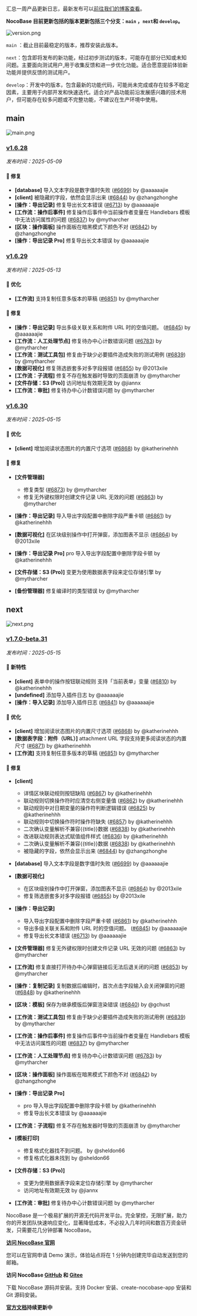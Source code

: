 汇总一周产品更新日志，最新发布可以[前往我们的博客查看](https://www.nocobase.com/cn/blog/timeline)。

**NocoBase 目前更新包括的版本更新包括三个分支：`main` ，`next`和 `develop`。**

![version.png](https://static-docs.nocobase.com/ba5f04e27e99c625cb3822da5df07860.png)

`main` ：截止目前最稳定的版本，推荐安装此版本。

`next`：包含即将发布的新功能，经过初步测试的版本，可能存在部分已知或未知问题。主要面向测试用户,用于收集反馈和进一步优化功能。适合愿意提前体验新功能并提供反馈的测试用户。

`develop`：开发中的版本，包含最新的功能代码，可能尚未完成或存在较多不稳定因素，主要用于内部开发和快速迭代。适合对产品功能前沿发展感兴趣的技术用户，但可能存在较多问题或不完整功能，不建议在生产环境中使用。

## main

![main.png](https://static-docs.nocobase.com/47a3c71734c1d0f908b51f9ebd53c0ac.png)

### [v1.6.28](https://www.nocobase.com/cn/blog/v1.6.28)

*发布时间：2025-05-09*

#### 🐛 修复

- **[database]** 导入文本字段是数字值时失败 ([#6699](https://github.com/nocobase/nocobase/pull/6699)) by @aaaaaajie
- **[client]** 被隐藏的字段，依然会显示出来 ([#6844](https://github.com/nocobase/nocobase/pull/6844)) by @zhangzhonghe
- **[操作：导出记录]** 修复导出长文本错误 ([#6713](https://github.com/nocobase/nocobase/pull/6713)) by @aaaaaajie
- **[工作流：操作后事件]** 修复操作后事件中当前操作者变量在 Handlebars 模板中无法访问属性的问题 ([#6837](https://github.com/nocobase/nocobase/pull/6837)) by @mytharcher
- **[区块：操作面板]** 操作面板在暗黑模式下颜色不对 ([#6842](https://github.com/nocobase/nocobase/pull/6842)) by @zhangzhonghe
- **[操作：导出记录 Pro]** 修复导出长文本错误 by @aaaaaajie

### [v1.6.29](https://www.nocobase.com/cn/blog/v1.6.29)

*发布时间：2025-05-13*

#### 🚀 优化

- **[工作流]** 支持复制任意多版本的草稿 ([#6851](https://github.com/nocobase/nocobase/pull/6851)) by @mytharcher

#### 🐛 修复

- **[操作：导出记录]** 导出多级关联关系和附件 URL 时的空值问题。 ([#6845](https://github.com/nocobase/nocobase/pull/6845)) by @aaaaaajie
- **[工作流：人工处理节点]** 修复待办中心计数错误问题 ([#6783](https://github.com/nocobase/nocobase/pull/6783)) by @mytharcher
- **[工作流：测试工具包]** 修复由于缺少必要插件造成失败的测试用例 ([#6839](https://github.com/nocobase/nocobase/pull/6839)) by @mytharcher
- **[数据可视化]** 修复筛选嵌套多对多字段报错 ([#6855](https://github.com/nocobase/nocobase/pull/6855)) by @2013xile
- **[工作流：子流程]** 修复不存在触发器时导致的页面崩溃 by @mytharcher
- **[文件存储：S3 (Pro)]** 访问地址有效期无效 by @jiannx
- **[工作流：审批]** 修复待办中心计数错误问题 by @mytharcher

### [v1.6.30](https://www.nocobase.com/cn/blog/v1.6.30)

*发布时间：2025-05-15*

#### 🚀 优化

- **[client]** 增加阅读状态图片的内置尺寸选项 ([#6868](https://github.com/nocobase/nocobase/pull/6868)) by @katherinehhh

#### 🐛 修复

- **[文件管理器]**

  - 修复类型 ([#6873](https://github.com/nocobase/nocobase/pull/6873)) by @mytharcher
  - 修复无外键权限时创建文件记录 URL 无效的问题 ([#6863](https://github.com/nocobase/nocobase/pull/6863)) by @mytharcher
- **[操作：导出记录]** 导入导出字段配置中删除字段严重卡顿 ([#6861](https://github.com/nocobase/nocobase/pull/6861)) by @katherinehhh
- **[数据可视化]** 在区块级别操作中打开弹窗，添加图表不显示 ([#6864](https://github.com/nocobase/nocobase/pull/6864)) by @2013xile
- **[操作：导出记录 Pro]** pro 导入导出字段配置中删除字段卡顿 by @katherinehhh
- **[文件存储：S3 (Pro)]** 变更为使用数据表字段来定位存储引擎 by @mytharcher
- **[备份管理器]** 修复编译时的类型错误 by @mytharcher

## next

![next.png](https://static-docs.nocobase.com/8ed17a0f08cc585018f6de6c8b13947d.png)

### [v1.7.0-beta.31](https://www.nocobase.com/cn/blog/v1.7.0-beta.31)

*发布时间：2025-05-15*

#### 🎉 新特性

- **[client]** 表单中的操作按钮联动规则 支持「当前表单」变量 ([#6810](https://github.com/nocobase/nocobase/pull/6810)) by @katherinehhh
- **[undefined]** 添加导入插件日志 by @aaaaaajie
- **[操作：导入记录]** 添加导入插件日志 ([#6841](https://github.com/nocobase/nocobase/pull/6841)) by @aaaaaajie

#### 🚀 优化

- **[client]** 增加阅读状态图片的内置尺寸选项 ([#6868](https://github.com/nocobase/nocobase/pull/6868)) by @katherinehhh
- **[数据表字段：附件（URL）]** attachment URL 字段支持更多阅读状态的内置尺寸 ([#6871](https://github.com/nocobase/nocobase/pull/6871)) by @katherinehhh
- **[工作流]** 支持复制任意多版本的草稿 ([#6851](https://github.com/nocobase/nocobase/pull/6851)) by @mytharcher

#### 🐛 修复

- **[client]**

  - 详情区块联动规则按钮缺陷 ([#6867](https://github.com/nocobase/nocobase/pull/6867)) by @katherinehhh
  - 联动规则切换操作符时应清空右侧变量值 ([#6862](https://github.com/nocobase/nocobase/pull/6862)) by @katherinehhh
  - 联动规则中对日期变量的操作符判断逻辑错误 ([#6825](https://github.com/nocobase/nocobase/pull/6825)) by @katherinehhh
  - 联动规则中切换操作符时操作符缺失 ([#6857](https://github.com/nocobase/nocobase/pull/6857)) by @katherinehhh
  - 二次确认变量解析不兼容{{title}}数据 ([#6838](https://github.com/nocobase/nocobase/pull/6838)) by @katherinehhh
  - 改进联动规则表达式赋值组件样式 ([#6836](https://github.com/nocobase/nocobase/pull/6836)) by @katherinehhh
  - 二次确认变量解析不兼容{{title}}数据 ([#6838](https://github.com/nocobase/nocobase/pull/6838)) by @katherinehhh
  - 被隐藏的字段，依然会显示出来 ([#6844](https://github.com/nocobase/nocobase/pull/6844)) by @zhangzhonghe
- **[database]** 导入文本字段是数字值时失败 ([#6699](https://github.com/nocobase/nocobase/pull/6699)) by @aaaaaajie
- **[数据可视化]**

  - 在区块级别操作中打开弹窗，添加图表不显示 ([#6864](https://github.com/nocobase/nocobase/pull/6864)) by @2013xile
  - 修复筛选嵌套多对多字段报错 ([#6855](https://github.com/nocobase/nocobase/pull/6855)) by @2013xile
- **[操作：导出记录]**

  - 导入导出字段配置中删除字段严重卡顿 ([#6861](https://github.com/nocobase/nocobase/pull/6861)) by @katherinehhh
  - 导出多级关联关系和附件 URL 时的空值问题。 ([#6845](https://github.com/nocobase/nocobase/pull/6845)) by @aaaaaajie
  - 修复导出长文本错误 ([#6713](https://github.com/nocobase/nocobase/pull/6713)) by @aaaaaajie
- **[文件管理器]** 修复无外键权限时创建文件记录 URL 无效的问题 ([#6863](https://github.com/nocobase/nocobase/pull/6863)) by @mytharcher
- **[工作流]** 修复直接打开待办中心弹窗链接后无法后退关闭的问题 ([#6853](https://github.com/nocobase/nocobase/pull/6853)) by @mytharcher
- **[操作：复制记录]** 复制数据后编辑时，首次点击字段输入会关闭弹窗的问题 ([#6848](https://github.com/nocobase/nocobase/pull/6848)) by @katherinehhh
- **[区块：模板]** 保存为继承模版后弹窗渲染错误 ([#6840](https://github.com/nocobase/nocobase/pull/6840)) by @gchust
- **[工作流：测试工具包]** 修复由于缺少必要插件造成失败的测试用例 ([#6839](https://github.com/nocobase/nocobase/pull/6839)) by @mytharcher
- **[工作流：操作后事件]** 修复操作后事件中当前操作者变量在 Handlebars 模板中无法访问属性的问题 ([#6837](https://github.com/nocobase/nocobase/pull/6837)) by @mytharcher
- **[工作流：人工处理节点]** 修复待办中心计数错误问题 ([#6783](https://github.com/nocobase/nocobase/pull/6783)) by @mytharcher
- **[区块：操作面板]** 操作面板在暗黑模式下颜色不对 ([#6842](https://github.com/nocobase/nocobase/pull/6842)) by @zhangzhonghe
- **[操作：导出记录 Pro]**

  - pro 导入导出字段配置中删除字段卡顿 by @katherinehhh
  - 修复导出长文本错误 by @aaaaaajie
- **[工作流：子流程]** 修复不存在触发器时导致的页面崩溃 by @mytharcher
- **[模板打印]**

  - 修复格式化器找不到问题。 by @sheldon66
  - 修复格式化器未找到 by @sheldon66
- **[文件存储：S3 (Pro)]**

  - 变更为使用数据表字段来定位存储引擎 by @mytharcher
  - 访问地址有效期无效 by @jiannx
- **[工作流：审批]** 修复待办中心计数错误问题 by @mytharcher

NocoBase 是一个极易扩展的开源无代码开发平台。完全掌控，无限扩展，助力你的开发团队快速响应变化，显著降低成本，不必投入几年时间和数百万资金研发，只需要花几分钟部署 NocoBase。

**[访问 NocoBase 官网](https://www.nocobase.com/cn)**

您可以在官网申请 Demo 演示，体验站点将在 1 分钟内创建完毕自动发送到您的邮箱。

**访问 NocoBase [GitHub](https://github.com/nocobase/nocobase) 和 [Gitee](https://gitee.com/nocobase/nocobase)**

下载 NocoBase 源码并安装。支持 Docker 安装、create-nocobase-app 安装和 Git 源码安装。

**[官方文档](https://docs-cn.nocobase.com/)持续更新中**
